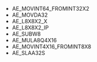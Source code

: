 * AE_MOVINT64_FROMINT32X2
* AE_MOVDA32
* AE_L8X8X2_X
* AE_L8X8X2_IP
* AE_SUBW8
* AE_MULA8Q4X16
* AE_MOVINT4X16_FROMINT8X8
* AE_SLAA32S